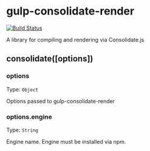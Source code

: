 # gulp-consolidate-render

[![Build Status](https://travis-ci.org/alexsomeoddpilot/gulp-consolidate-render.svg?branch=master)](https://travis-ci.org/alexsomeoddpilot/gulp-consolidate-render)

A library for compiling and rendering via Consolidate.js

## consolidate([options])

### options

Type: `Object`

Options passed to gulp-consolidate-render

### options.engine

Type: `String`

Engine name. Engine must be installed via npm.
